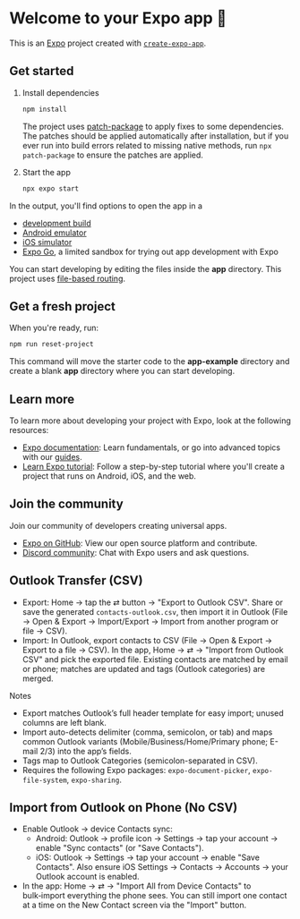# Welcome to your Expo app 👋

This is an [Expo](https://expo.dev) project created with [`create-expo-app`](https://www.npmjs.com/package/create-expo-app).

## Get started

1. Install dependencies

   ```bash
   npm install
   ```

   The project uses [patch-package](https://github.com/ds300/patch-package) to
   apply fixes to some dependencies. The patches should be applied automatically
   after installation, but if you ever run into build errors related to missing
   native methods, run `npx patch-package` to ensure the patches are applied.

2. Start the app

   ```bash
   npx expo start
   ```

In the output, you'll find options to open the app in a

- [development build](https://docs.expo.dev/develop/development-builds/introduction/)
- [Android emulator](https://docs.expo.dev/workflow/android-studio-emulator/)
- [iOS simulator](https://docs.expo.dev/workflow/ios-simulator/)
- [Expo Go](https://expo.dev/go), a limited sandbox for trying out app development with Expo

You can start developing by editing the files inside the **app** directory. This project uses [file-based routing](https://docs.expo.dev/router/introduction).

## Get a fresh project

When you're ready, run:

```bash
npm run reset-project
```

This command will move the starter code to the **app-example** directory and create a blank **app** directory where you can start developing.

## Learn more

To learn more about developing your project with Expo, look at the following resources:

- [Expo documentation](https://docs.expo.dev/): Learn fundamentals, or go into advanced topics with our [guides](https://docs.expo.dev/guides).
- [Learn Expo tutorial](https://docs.expo.dev/tutorial/introduction/): Follow a step-by-step tutorial where you'll create a project that runs on Android, iOS, and the web.

## Join the community

Join our community of developers creating universal apps.

- [Expo on GitHub](https://github.com/expo/expo): View our open source platform and contribute.
- [Discord community](https://chat.expo.dev): Chat with Expo users and ask questions.

## Outlook Transfer (CSV)

- Export: Home → tap the ⇄ button → "Export to Outlook CSV". Share or save the generated `contacts-outlook.csv`, then import it in Outlook (File → Open & Export → Import/Export → Import from another program or file → CSV).
- Import: In Outlook, export contacts to CSV (File → Open & Export → Export to a file → CSV). In the app, Home → ⇄ → "Import from Outlook CSV" and pick the exported file. Existing contacts are matched by email or phone; matches are updated and tags (Outlook categories) are merged.

Notes
- Export matches Outlook’s full header template for easy import; unused columns are left blank.
- Import auto-detects delimiter (comma, semicolon, or tab) and maps common Outlook variants (Mobile/Business/Home/Primary phone; E-mail 2/3) into the app’s fields.
- Tags map to Outlook Categories (semicolon-separated in CSV).
- Requires the following Expo packages: `expo-document-picker`, `expo-file-system`, `expo-sharing`.

## Import from Outlook on Phone (No CSV)

- Enable Outlook → device Contacts sync:
  - Android: Outlook → profile icon → Settings → tap your account → enable "Sync contacts" (or "Save Contacts").
  - iOS: Outlook → Settings → tap your account → enable "Save Contacts". Also ensure iOS Settings → Contacts → Accounts → your Outlook account is enabled.
- In the app: Home → ⇄ → "Import All from Device Contacts" to bulk‑import everything the phone sees. You can still import one contact at a time on the New Contact screen via the "Import" button.
